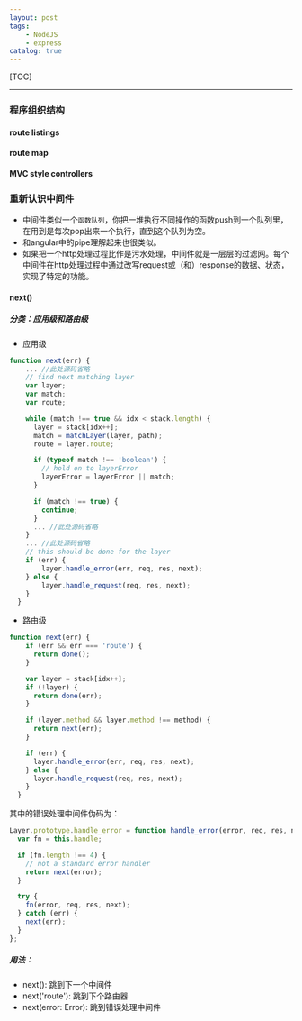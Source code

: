 ```yaml
---
layout: post
tags: 
    - NodeJS
    - express
catalog: true
---
```


[TOC]

---

### 程序组织结构

#### route listings

#### route map

#### MVC style controllers

### 重新认识中间件
- 中间件类似一个`函数队列`，你把一堆执行不同操作的函数push到一个队列里，在用到是每次pop出来一个执行，直到这个队列为空。
- 和angular中的pipe理解起来也很类似。
- 如果把一个http处理过程比作是污水处理，中间件就是一层层的过滤网。每个中间件在http处理过程中通过改写request或（和）response的数据、状态，实现了特定的功能。
#### next()
##### 分类：应用级和路由级
- 应用级
``` javascript
function next(err) {
    ... //此处源码省略
    // find next matching layer
    var layer;
    var match;
    var route;

    while (match !== true && idx < stack.length) {
      layer = stack[idx++];
      match = matchLayer(layer, path);
      route = layer.route;

      if (typeof match !== 'boolean') {
        // hold on to layerError
        layerError = layerError || match;
      }

      if (match !== true) {
        continue;
      }
      ... //此处源码省略
    }
    ... //此处源码省略
    // this should be done for the layer
    if (err) {
        layer.handle_error(err, req, res, next);
    } else {
        layer.handle_request(req, res, next);
    }
  }
```
- 路由级
``` javascript
function next(err) {
    if (err && err === 'route') {
      return done();
    }

    var layer = stack[idx++];
    if (!layer) {
      return done(err);
    }

    if (layer.method && layer.method !== method) {
      return next(err);
    }

    if (err) {
      layer.handle_error(err, req, res, next);
    } else {
      layer.handle_request(req, res, next);
    }
  }
```
其中的错误处理中间件伪码为：
``` javascript
Layer.prototype.handle_error = function handle_error(error, req, res, next) {
  var fn = this.handle;

  if (fn.length !== 4) {
    // not a standard error handler
    return next(error);
  }

  try {
    fn(error, req, res, next);
  } catch (err) {
    next(err);
  }
};
```

##### 用法：
- next(): 跳到下一个中间件
- next('route'): 跳到下个路由器
- next(error: Error): 跳到错误处理中间件